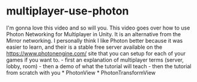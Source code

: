 # multiplayer-use-photon
I'm gonna love this video and so will you. This video goes over how to use Photon Networking for Multiplayer in Unity. It is an alternative from the Mirror networking. I personally think I like Photon better because it was easier to learn, and their is a stable free server available on the https://www.photonengine.com/ site that you can setup for each of your games if you want to. - first an explanation of multiplayer terms (server, lobby, room) - then a demo of what the tutorial will teach - then the tutorial from scratch with you   * PhotonView   * PhotonTransformView
